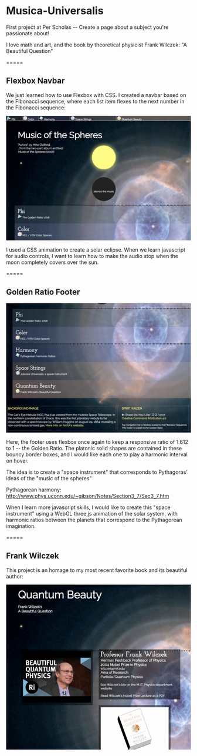 # Musica-Universalis

First project at Per Scholas -- Create a page about a subject you're passionate about!

I love math and art, and the book by theoretical physicist Frank Wilczek: "A Beautiful Question"

=====

## Flexbox Navbar

We just learned how to use Flexbox with CSS. I created a navbar based on the Fibonacci sequence, where each list item flexes to the next number in the Fibonacci sequence:

![Fibonacci navbar](https://github.com/kaizenagility/Musica-Universalis/blob/master/Screen%20Shot%202017-11-16%20at%207.08.23%20PM.png "Fibonacci navbar")

I used a CSS animation to create a solar eclipse. When we learn javascript for audio controls, I want to learn how to make the audio stop when the moon completely covers over the sun.

=====

## Golden Ratio Footer

![Golden Ratio footer](https://github.com/kaizenagility/Musica-Universalis/blob/master/Screen%20Shot%202017-11-16%20at%207.08.45%20PM.png "Golden Ration Footer")

Here, the footer uses flexbox once again to keep a responsive ratio of 1.612 to 1 -- the Golden Ratio. The platonic solid shapes are contained in these bouncy border boxes, and I would like each one to play a harmonic interval on hover.

The idea is to create a "space instrument" that corresponds to Pythagoras' ideas of the "music of the spheres"

Pythagorean harmony: http://www.phys.uconn.edu/~gibson/Notes/Section3_7/Sec3_7.htm

When I learn more javascript skills, I would like to create this "space instrument" using a WebGL three.js animation of the solar system, with harmonic ratios between the planets that correspond to the Pythagorean imagination.

=====

## Frank Wilczek

This project is an homage to my most recent favorite book and its beautiful author:

![Quantum Beauty](https://github.com/kaizenagility/Musica-Universalis/blob/master/Screen%20Shot%202017-11-16%20at%207.09.11%20PM.png)
